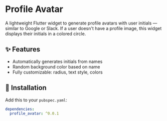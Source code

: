 # Profile Avatar

A lightweight Flutter widget to generate profile avatars with user initials — similar to Google or Slack. If a user doesn't have a profile image, this widget displays their initials in a colored circle.

## ✨ Features

- Automatically generates initials from names
- Random background color based on name
- Fully customizable: radius, text style, colors

## 🔧 Installation

Add this to your `pubspec.yaml`:

```yaml
dependencies:
  profile_avatar: ^0.0.1
